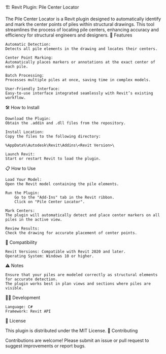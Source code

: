 🏗️ Revit Plugin: Pile Center Locator

The Pile Center Locator is a Revit plugin designed to automatically identify and mark the center points of piles within structural drawings. This tool streamlines the process of locating pile centers, enhancing accuracy and efficiency for structural engineers and designers.
🚀 Features

    Automatic Detection:
    Detects all pile elements in the drawing and locates their centers.

    Center Point Marking:
    Automatically places markers or annotations at the exact center of each pile.

    Batch Processing:
    Processes multiple piles at once, saving time in complex models.

    User-Friendly Interface:
    Easy-to-use interface integrated seamlessly with Revit’s existing workflow.

🛠️ How to Install

    Download the Plugin:
    Obtain the .addin and .dll files from the repository.

    Install Location:
    Copy the files to the following directory:

    %AppData%\Autodesk\Revit\Addins\<Revit Version>\

    Launch Revit:
    Start or restart Revit to load the plugin.

📋 How to Use

    Load Your Model:
    Open the Revit model containing the pile elements.

    Run the Plugin:
        Go to the "Add-Ins" tab in the Revit ribbon.
        Click on "Pile Center Locator".

    Mark Centers:
    The plugin will automatically detect and place center markers on all piles in the active view.

    Review Results:
    Check the drawing for accurate placement of center points.

💼 Compatibility

    Revit Versions: Compatible with Revit 2020 and later.
    Operating System: Windows 10 or higher.

⚠️ Notes

    Ensure that your piles are modeled correctly as structural elements for accurate detection.
    The plugin works best in plan views and sections where piles are visible.

🧑‍💻 Development

    Language: C#
    Framework: Revit API

📄 License

This plugin is distributed under the MIT License.
🤝 Contributing

Contributions are welcome! Please submit an issue or pull request to suggest improvements or report bugs.
